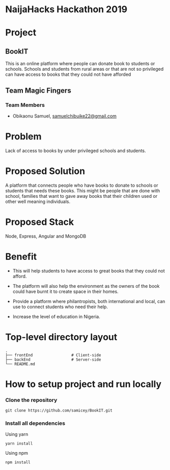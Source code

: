 # NaijaHacks Hackathon 2019

# Project
## BookIT
This is an online platform where people can donate book to students or schools.
Schools and students from rural areas or that are not so privileged can have access to books that they could not have afforded

## Team Magic Fingers

### Team Members

- Obikaonu Samuel, samuelchibuike22@gmail.com


# Problem

Lack of access to books by under privileged schools and students. 

# Proposed Solution

A platform that connects people who have books to donate to schools or students that needs
these books. This might be people that are done with school, families that want to gave away books that their children used or other well meaning individuals.

# Proposed Stack

Node, Express, Angular and MongoDB 

# Benefit

- This will help students to have access to great books that they could not afford.
- The platform will also help the environment as the owners of the book could have burnt it to create space in their homes.

- Provide a platform where philantropists, both international and local, can use to connect students who need their help.
- Increase the level of education in Nigeria.


# Top-level directory layout

    .
    ├── frontEnd                 # Client-side
    ├── backEnd                  # Server-side
    └── README.md   


# How to setup project and run locally

### Clone the repository 

```
git clone https://github.com/samicey/BookIT.git
```

### Install all dependencies

Using yarn

```
yarn install
```

Using npm

```
npm install
```







